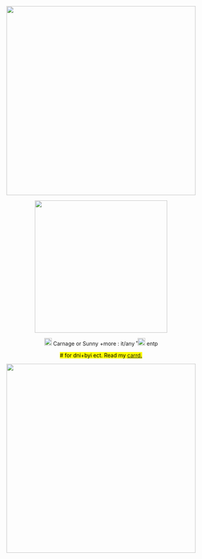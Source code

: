 <!---me when me when code--->
<p align="center">
<img width= "500" src= "https://64.media.tumblr.com/19adf6f4dfd5b8b08f9c7c2e2eda7ab6/6e04af9a6de1768f-db/s540x810/5070bf0e3f60c1b1b1aa64af6853f88e3b35524c.pnj">

<p

<p align="center">
<img width= "350" src="https://64.media.tumblr.com/7a4f08e737b245a9d3c32dde24dc0334/484f219aceab51ca-4e/s1280x1920/960c1c888257d6054a64e37b961a7c7f2c542ec9.pnj">
</p>
<p></p>
<!----text--->

<p align="center"> <img width= "20" src="https://64.media.tumblr.com/663c0d826d669e4919ed4bbc4532ec5a/048efe2750086af4-5b/s250x400/01973f40b904edb303ecb0418f9c291112eeda9a.webp"> Carnage or Sunny +more : it/any ˚<img width= "20" src="https://64.media.tumblr.com/2327ec05465ee5f339affc425d8bcb30/f2abe0b0a4838764-35/s250x400/30940aafab6f1f48cc006cf2abdd28450a21ec6f.gifv"> entp </p>


<!---info--->

<p align="center"> <mark> # for dni+byi ect. Read my <a href="https://localmeatgribder.carrd.co/">carrd.</a>  </p>

<!-----image--->


<p align="center">
<img width= "500" src= "https://64.media.tumblr.com/e802ec8468c5aedff9403ea2d153a533/6e04af9a6de1768f-a5/s540x810/dc9079f349b01ed680bf0fc42ca27a769af32ad7.pnj">

     
